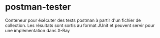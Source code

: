 # postman-tester
Conteneur pour éxécuter des tests postman à partir d'un fichier de collection. Les résultats sont sortis au format JUnit et peuvent servir pour une implémentation dans X-Ray
